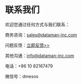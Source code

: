 # 联系我们

欢迎您通过任何方式与我们联系：

商务咨询：[sales@dataman-inc.com](mailto:sales@dataman-inc.com) 

问题反馈：[立即反馈>>](http://support.dataman-inc.com/request/new/)

其他沟通：[info@dataman-inc.com](mailto:info@dataman-inc.com)

电话：+86 10 82167479

微信号：dmesos
